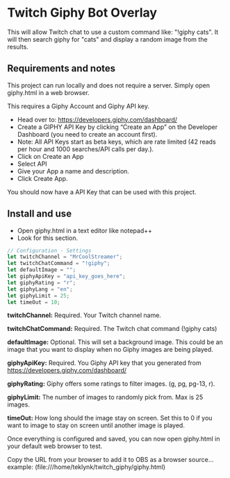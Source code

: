 # Twitch Giphy Bot Overlay

This will allow Twitch chat to use a custom command like: "!giphy cats". It will then search giphy for "cats" and display a random image from the results. 

## Requirements and notes

This project can run locally and does not require a server. Simply open giphy.html in a web browser. 

This requires a Giphy Account and Giphy API key.

- Head over to: https://developers.giphy.com/dashboard/ 
- Create a GIPHY API Key by clicking “Create an App” on the Developer Dashboard (you need to create an account first).
- Note: All API Keys start as beta keys, which are rate limited (42 reads per hour and 1000 searches/API calls per day.).
- Click on Create an App
- Select API
- Give your App a name and description.
- Click Create App. 

You should now have a API Key that can be used with this project.

## Install and use

- Open giphy.html in a text editor like notepad++
- Look for this section. 
```javascript
// Configuration - Settings
let twitchChannel = "MrCoolStreamer";
let twitchChatCommand = "!giphy";
let defaultImage = "";
let giphyApiKey = "api_key_goes_here";
let giphyRating = "r";
let giphyLang = "en";
let giphyLimit = 25;
let timeOut = 10;
```

**twitchChannel:** Required. Your Twitch channel name.

**twitchChatCommand:** Required. The Twitch chat command (!giphy cats)

**defaultImage:** Optional. This will set a background image. This could be an image that you want to display when no Giphy images are being played.

**giphyApiKey:** Required. You Giphy API key that you generated from https://developers.giphy.com/dashboard/

**giphyRating:** Giphy offers some ratings to filter images. (g, pg, pg-13, r).

**giphyLimit:** The number of images to randomly pick from. Max is 25 images.

**timeOut:** How long should the image stay on screen. Set this to 0 if you want to image to stay on screen until another image is played.

Once everything is configured and saved, you can now open giphy.html in your default web browser to test. 

Copy the URL from your browser to add it to OBS as a browser source... example: (file:///home/teklynk/twitch_giphy/giphy.html)